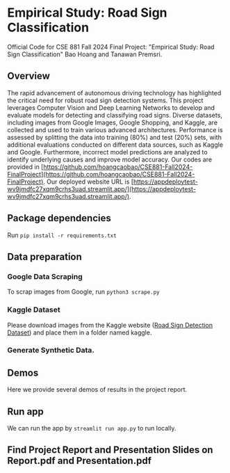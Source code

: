 # Empirical Study: Road Sign Classification
Official Code for CSE 881 Fall 2024 Final Project: "Empirical Study: Road Sign Classification" Bao Hoang and Tanawan Premsri.

## Overview
 The rapid advancement of autonomous driving technology has highlighted the critical need for robust road sign detection systems. This project leverages Computer Vision and Deep Learning Networks to develop and evaluate models for detecting and classifying road signs. Diverse datasets, including images from Google Images, Google Shopping, and Kaggle, are collected and used to train various advanced architectures. Performance is assessed by splitting the data into training (80\%) and test (20\%) sets, with additional evaluations conducted on different data sources, such as Kaggle and Google. Furthermore, incorrect model predictions are analyzed to identify underlying causes and improve model accuracy. Our codes are provided in [https://github.com/hoangcaobao/CSE881-Fall2024-FinalProject](https://github.com/hoangcaobao/CSE881-Fall2024-FinalProject). Our deployed website URL is [https://appdeploytest-wv9jmdfc27xqm9crhs3uad.streamlit.app/](https://appdeploytest-wv9jmdfc27xqm9crhs3uad.streamlit.app/).

## Package dependencies
Run ```pip install -r requirements.txt```

## Data preparation
### Google Data Scraping
To scrap images from Google, run ```python3 scrape.py```

### Kaggle Dataset
Please download images from the Kaggle website ([Road Sign Detection Dataset](https://www.kaggle.com/datasets/andrewmvd/road-sign-detection/data)) and place them in a folder named kaggle.

### Generate Synthetic Data. 

## Demos
Here we provide several demos of results in the project report.

 
## Run app
We can run the app by ```streamlit run app.py``` to run locally.

## Find Project Report and Presentation Slides on Report.pdf and Presentation.pdf
  
 
